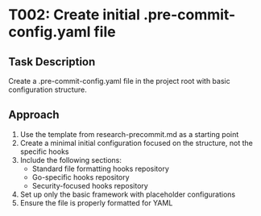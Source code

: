 # T002: Create initial .pre-commit-config.yaml file

## Task Description
Create a .pre-commit-config.yaml file in the project root with basic configuration structure.

## Approach
1. Use the template from research-precommit.md as a starting point
2. Create a minimal initial configuration focused on the structure, not the specific hooks
3. Include the following sections:
   - Standard file formatting hooks repository
   - Go-specific hooks repository 
   - Security-focused hooks repository
4. Set up only the basic framework with placeholder configurations
5. Ensure the file is properly formatted for YAML